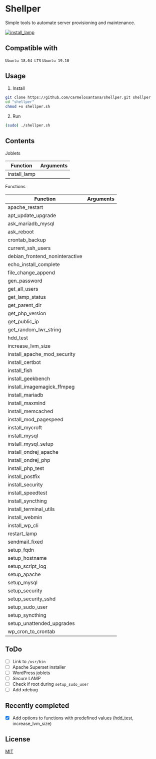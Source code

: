 # Shellper

Simple tools to automate server provisioning and maintenance.

[![install_lamp](https://raw.githubusercontent.com/carmelosantana/shellper-assets/master/install-lamp-v0.12.gif)](https://www.youtube.com/watch?v=RiqMoP9DCSU)

## Compatible with

`Ubuntu 18.04 LTS` `Ubuntu 19.10`

## Usage

1. Install

```bash
git clone https://github.com/carmelosantana/shellper.git shellper
cd "shellper"
chmod +x shellper.sh
```

2. Run

```bash
(sudo) ./shellper.sh
```

## Contents

Joblets

| Function | Arguments |
| --- | --- |
| install_lamp ||

Functions

| Function | Arguments |
| --- | --- |
| apache_restart ||
| apt_update_upgrade ||
| ask_mariadb_mysql ||
| ask_reboot ||
| crontab_backup ||
| current_ssh_users ||
|debian_frontend_noninteractive||
| echo_install_complete ||
| file_change_append ||
| gen_password ||
| get_all_users ||
| get_lamp_status ||
| get_parent_dir ||
| get_php_version ||
| get_public_ip ||
| get_random_lwr_string ||
| hdd_test ||
| increase_lvm_size ||
| install_apache_mod_security ||
| install_certbot ||
| install_fish ||
| install_geekbench ||
| install_imagemagick_ffmpeg ||
| install_mariadb ||
| install_maxmind ||
| install_memcached ||
| install_mod_pagespeed ||
| install_mycroft ||
| install_mysql ||
| install_mysql_setup ||
| install_ondrej_apache ||
| install_ondrej_php ||
| install_php_test ||
| install_postfix ||
| install_security ||
| install_speedtest ||
| install_syncthing ||
| install_terminal_utils ||
| install_webmin ||
| install_wp_cli ||
| restart_lamp ||
| sendmail_fixed ||
| setup_fqdn ||
| setup_hostname ||
| setup_script_log ||
| setup_apache ||
| setup_mysql ||
| setup_security ||
| setup_security_sshd ||
| setup_sudo_user ||
| setup_syncthing ||
| setup_unattended_upgrades ||
| wp_cron_to_crontab ||

## ToDo

- [ ] Link to `/usr/bin`
- [ ] Apache Superset installer
- [ ] WordPress joblets
- [ ] *Secure* LAMP
- [ ] Check if root during `setup_sudo_user`
- [ ] Add xdebug

## Recently completed

- [x] Add options to functions with predefined values (hdd_test, increase_lvm_size)

## License

[MIT](https://en.wikipedia.org/wiki/MIT_License)
